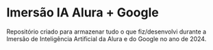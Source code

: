 # Imersão IA Alura + Google
Repositório criado para armazenar tudo o que fiz/desenvolvi durante a Imersão de Inteligência Artificial da Alura e do Google no ano de 2024.

